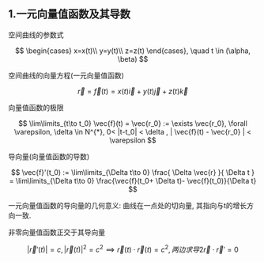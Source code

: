 ## 1.一元向量值函数及其导数

空间曲线的参数式

$$
\begin{cases}
	x=x(t)\\
	y=y(t)\\
	z=z(t)
\end{cases}, \quad t \in (\alpha, \beta)
$$

空间曲线的向量方程(一元向量值函数)

$$
\vec{r}= \vec{f}(t)= x(t) \vec{i} + y(t) \vec{j} + z(t) \vec{k}
$$

向量值函数的极限

$$
\lim\limits_{t\to t_0} \vec{f}(t) = \vec{r_0} := \exists \vec{r_0}, \forall \varepsilon, \delta \in N^{*}, 0< |t-t_0| <  \delta , | \vec{f}(t) - \vec{r_0} | < \varepsilon
$$

导向量(向量值函数的导数)

$$
\vec{f}'(t_0) := \lim\limits_{\Delta t\to 0} \frac{ \Delta \vec{r} }{ \Delta t } = \lim\limits_{\Delta t\to 0} \frac{\vec{f}(t_0+ \Delta t)- \vec{f}(t_0)}{\Delta t}
$$

一元向量值函数的导向量的几何意义: 曲线在一点处的切向量, 其指向与t的增长方向一致.

非零向量值函数正交于其导向量

$$
| \vec{r}'(t)| = c, |\vec{r}(t)|^2= c^2 \implies \vec{r}(t) \cdot \vec{r}(t) = c^2, 两边求导 2 \vec{r} \cdot \vec{r}' = 0
$$
